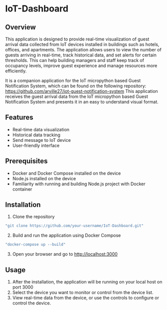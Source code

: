 # IoT-Dashboard

## Overview

This application is designed to provide real-time visualization of guest arrival data collected from IoT devices installed in buildings such as hotels, offices, and apartments. The application allows users to view the number of guests arriving in real-time, track historical data, and set alerts for certain thresholds. This can help building managers and staff keep track of occupancy levels, improve guest experience and manage resources more efficiently.

It is a companion application for the IoT micropython based Guest Notification System, which can be found on the following repository:
https://github.com/arville27/iot-guest-notification-system
This application receives the guest arrival data from the IoT micropython based Guest Notification System and presents it in an easy to understand visual format.

## Features

- Real-time data visualization
- Historical data tracking
- Send message to IoT device
- User-friendly interface

## Prerequisites

- Docker and Docker Compose installed on the device
- Node.js installed on the device
- Familiarity with running and building Node.js project with Docker container

## Installation

1. Clone the repository

```bash
"git clone https://github.com/your-username/IoT-Dashboard.git"
```

2. Build and run the application using Docker Compose

```bash
"docker-compose up --build"
```

3. Open your browser and go to [http://localhost:3000](http://localhost:3000)

## Usage

1. After the installation, the application will be running on your local
   host on port 3000
2. Select the device you want to monitor or control from the device list.
3. View real-time data from the device, or use the controls to configure or control the device.
